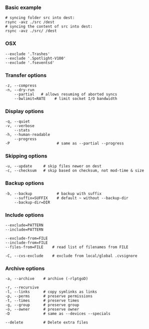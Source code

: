 ### Basic example

    # syncing folder src into dest:
    rsync -avz ./src /dest
    # syncing the content of src into dest:
    rsync -avz ./src/ /dest

### OSX

    --exclude '.Trashes'
    --exclude '.Spotlight-V100'
    --exclude '.fseventsd'

### Transfer options

    -z, --compress
    -n, --dry-run
        --partial   # allows resuming of aborted syncs
        --bwlimit=RATE    # limit socket I/O bandwidth

### Display options

    -q, --quiet
    -v, --verbose
        --stats
    -h, --human-readable
        --progress
    -P                     # same as --partial --progress

### Skipping options

    -u, --update     # skip files newer on dest
    -c, --checksum   # skip based on checksum, not mod-time & size

### Backup options

    -b, --backup           # backup with suffix
        --suffix=SUFFIX    # default ~ without --backup-dir
        --backup-dir=DIR

### Include options

    --exclude=PATTERN
    --include=PATTERN

    --exclude-from=FILE
    --include-from=FILE
    --files-from=FILE    # read list of filenames from FILE

    -C, --cvs-exclude    # exclude from local/global .cvsignore

### Archive options

    -a, --archive    # archive (-rlptgoD)

    -r, --recursive
    -l, --links      # copy symlinks as links
    -p, --perms      # preserve permissions
    -t, --times      # preserve times
    -g, --group      # preserve group
    -o, --owner      # preserve owner
    -D               # same as --devices --specials

    --delete         # Delete extra files
